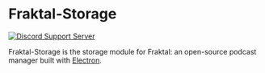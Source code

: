 # Fraktal-Storage

[![Discord Support Server](https://canary.discordapp.com/api/guilds/431951677671604234/widget.png)](https://discord.gg/yMVYAkz)

Fraktal-Storage is the storage module for Fraktal: an open-source podcast manager built with [Electron](https://electronjs.org/).
